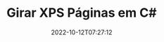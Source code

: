 ---
############################# Static ############################
layout: "auto-gen-merger"
date: 2022-10-12T07:27:12
draft: false
otherformats: pdf tex epub

############################# Head ############################
head_title: "Girar XPS Páginas em C# – Girar em 90, 180, 270 Ângulo"
head_description: "Gire páginas específicas ou todas as páginas de um arquivo XPS em um ângulo de rotação de 90, 180, 270 usando a API de fusão de documentos."

############################# Header ############################
title: "Girar XPS Páginas em C#"
description: "Gire XPS Páginas com algumas linhas de código .NET."
bg_image: "https://cms.admin.containerize.com/templates/aspose/App_Themes/V3/images/bg/header1.png"
bg_overlay: false
button:
    enable: true
    icon: "fas fa-arrow-down"
    label: "Baixar Teste Gratuito"
    link: "https://downloads.groupdocs.com/merger/net"

############################# SubMenu ############################
submenu:
    enable: true

    left:
        img_alt: "GroupDocs.Merger for .NET"
        image: "https://cms.admin.containerize.com/templates/groupdocs/images/product-logos/90x90-noborder/groupdocs-merger-net.png"
        product: "GroupDocs.Merger"
        platform: ".NET"

    middle:
        button:

            # button loop
            - link: "https://apireference.groupdocs.com/merger/net"
              text: "Referência da API"

            # button loop
            - link: "https://github.com/groupdocs-merger"
              text: "Exemplos de código"

            # button loop
            - link: "https://products.groupdocs.app/merger/family"
              text: "Demonstrações ao vivo"

            # button loop
            - link: "https://purchase.groupdocs.com/pricing/merger/net"
              text: "Preços"

    right:
        link_download: "https://downloads.groupdocs.com/merger"
        link_learn: "https://docs.groupdocs.com/merger/net"
        link_buy: "https://purchase.groupdocs.com"

############################# About ############################
about:
    enable: true
    title: "Sobre a API GroupDocs.Merger for .NET"
    content: |
        [GroupDocs.Merger for .NET](/pt/merger/net/) oferece uma solução simples para mesclar e dividir com segurança entre uma ampla variedade de formatos de documentos, incluindo PDF, Microsoft Office (Word, Excel, PowerPoint , OneNote), OpenDocument, HTML, imagens e muitos outros em aplicativos .NET. Ao adicionar apenas algumas linhas do código, execute várias operações do documento, como mover, remover, girar, trocar, extrair ou alterar a orientação das páginas dentro dos documentos. A API de mesclagem de documentos também suporta a visualização de páginas de documentos como uma imagem para analisar a estrutura, a formatação e o conteúdo do documento na página.
        
        A API GroupDocs.Merger é a escolha certa para soluções corporativas que precisam de recursos de rotação de página de arquivo. Essas APIs são bem suportadas em todos os principais sistemas operacionais e plataformas, incluindo .NET Framework, .NET Standard, .NET Core, Mono.

############################# Steps ############################
steps:
    enable: true
    title_left: "Girar XPS Páginas de Arquivo em .NET"
    content_left: |
        [GroupDocs.Merger for .NET](/pt/merger/net/) torna mais fácil para os desenvolvedores do C# girar algumas páginas específicas ou todas em um arquivo XPS em 90 , 180 ou 270 ângulo de rotação implementando algumas etapas fáceis.
        
        * Inicialize **RotateOptions** com o ângulo de rotação e os números de página desejados.
        * Crie uma nova instância de **Merger** e passe o caminho do documento de origem como um parâmetro de construtor.
        * Chame **RotatePages** e passe o objeto **RotateOptions**.
        * Chame **Save** e especifique o caminho do arquivo para salvar o documento resultante.

    title_right: "Requisitos de sistema"
    content_right: |
        As APIs do GroupDocs.Merger for .NET são compatíveis com todas as principais plataformas e sistemas operacionais. Antes de executar o código abaixo, certifique-se de ter os seguintes pré-requisitos instalados em seu sistema.

        * Sistemas operacionais: Microsoft Windows, Linux, MacOS
        * Ambientes de desenvolvimento: Visual Studio, Xamarin, MonoDevelop
        * Estruturas: .NET Framework, .NET Standard, .NET Core, Mono
        * Faça o download da versão mais recente do GroupDocs.Merger for .NET de [NuGet](https://www.nuget.org/packages/groupdocs.merger)
         
    code: |
     {{% merger/additional-styles %}}
     {{< merger/code-merger title="Como girar as páginas do arquivo XPS usando o código de exemplo C#">}}

        ```csharp    
        // Gire as páginas do arquivo XPS usando a API GroupDocs.Merger
        // Inicialize a classe RotateOptions para especificar o ângulo de rotação e os números de página a serem girados
        RotateOptions rotateOptions = new RotateOptions(RotateMode.Rotate180, new int[] { 2, 3 });

        // Instanciar Fusão com documento de entrada XPS
        using (Merger merger = new Merger("input.xps"))
          {
            // Chame o método RotatePages e passe o objeto RotateOptions para ele
            merger.RotatePages(rotateOptions);
    
            // Chame o método Save e passe o caminho do arquivo desejado para salvar o documento de saída
            merger.Save("output.xps");
          }
        ```
     {{< /merger/code-merger >}}

############################# Demos ############################
demos:
    enable: true
    title: "Demonstrações ao vivo - Girar XPS páginas de arquivos on-line"
    content: |
       Gire as páginas do arquivo XPS agora mesmo visitando o site [GroupDocs.Merger Live Demos](https://products.groupdocs.app/splitter/rotate-pages/xps).
       A demonstração ao vivo tem os seguintes benefícios.
        
############################# About Formats ############################
about_formats:
    enable: true

############################# More Formats ############################
more_formats:
    enable: true
    title: "Girar páginas de outros formatos de documento"
    content: |
        .NET documenta API de fusão e divisão para formatos de arquivo e imagens. Gire alguns dos formatos de arquivo populares conforme indicado abaixo.

############################# Back to top ###############################
back_to_top:
    enable: true
---